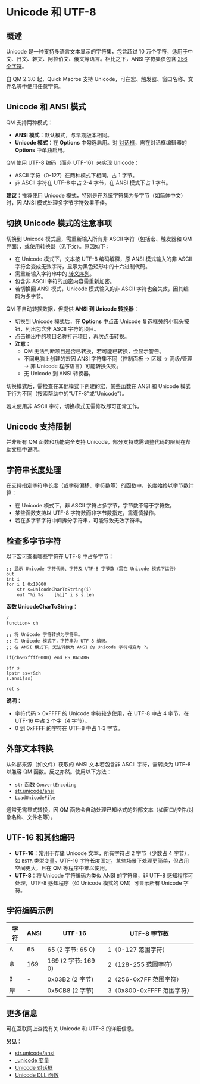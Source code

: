 # Unicode 和 UTF-8

## 概述

Unicode 是一种支持多语言文本显示的字符集，包含超过 10 万个字符，适用于中文、日文、韩文、阿拉伯文、俄文等语言。相比之下，ANSI 字符集仅包含 [256 个字符](IDP_ASCII.md)。

自 QM 2.3.0 起，Quick Macros 支持 Unicode，可在宏、触发器、窗口名称、文件名等中使用任意字符。

## Unicode 和 ANSI 模式

QM 支持两种模式：
- **ANSI 模式**：默认模式，与早期版本相同。
- **Unicode 模式**：在 **Options** 中勾选启用。对 [对话框](IDH_DIALOG_EDITOR.md#L18)，需在对话框编辑器的 **Options** 中单独启用。

QM 使用 UTF-8 编码（而非 UTF-16）来实现 Unicode：
- ASCII 字符（0-127）在两种模式下相同，占 1 字节。
- 非 ASCII 字符在 UTF-8 中占 2-4 字节，在 ANSI 模式下占 1 字节。

**建议**：推荐使用 Unicode 模式，特别是在系统字符集为多字节（如简体中文）时，因 ANSI 模式处理多字节字符效果不佳。

## 切换 Unicode 模式的注意事项

切换到 Unicode 模式后，需重新输入所有非 ASCII 字符（包括宏、触发器和 QM 界面），或使用转换器（见下文）。原因如下：
- 在 Unicode 模式下，文本按 UTF-8 编码解释，原 ANSI 模式输入的非 ASCII 字符会变成无效字符，显示为黑色矩形中的十六进制代码。
- 需重新输入字符串中的 [转义序列](IDP_CONSTANT.md)。
- 包含非 ASCII 字符的加密内容需重新加密。
- 若切换回 ANSI 模式，Unicode 模式输入的非 ASCII 字符也会失效，因其编码为多字节。

QM 不自动转换数据，但提供 **ANSI 到 Unicode 转换器**：
- 切换到 Unicode 模式后，在 **Options** 中点击 Unicode 复选框旁的小箭头按钮，列出包含非 ASCII 字符的项目。
- 点击输出中的项目名称打开项目，再次点击转换。
- **注意**：
  - QM 无法判断项目是否已转换，若可能已转换，会显示警告。
  - 不同电脑上创建的宏因 ANSI 字符集不同（控制面板 -> 区域 -> 高级/管理 -> 非 Unicode 程序语言）可能转换失败。
  - 无 Unicode 到 ANSI 转换器。

切换模式后，需检查在其他模式下创建的宏，某些函数在 ANSI 和 Unicode 模式下行为不同（搜索帮助中的“UTF-8”或“Unicode”）。

若未使用非 ASCII 字符，切换模式无需修改即可正常工作。

## Unicode 支持限制

并非所有 QM 函数和功能完全支持 Unicode，部分支持或需调整代码的限制在帮助文档中说明。

## 字符串长度处理

在支持指定字符串长度（或字符偏移、字符数等）的函数中，长度始终以字节数计算：
- 在 Unicode 模式下，非 ASCII 字符占多字节，字节数不等于字符数。
- 某些函数支持以 UTF-8 字符数而非字节数指定，需谨慎操作。
- 若在多字节字符中间拆分字符串，可能导致无效字符串。

## 检查多字节字符

以下宏可查看哪些字符在 UTF-8 中占多字节：

```qm
;; 显示 Unicode 字符代码、字符及 UTF-8 字节数（需在 Unicode 模式下运行）
out
int i
for i 1 0x10000
    str s=UnicodeCharToString(i)
    out "%i %s    [%i]" i s s.len
```

**函数 UnicodeCharToString**：

```qm
/
function~ ch

;; 将 Unicode 字符转换为字符串。
;; 在 Unicode 模式下，字符串为 UTF-8 编码。
;; 在 ANSI 模式下，无法转换为 ANSI 的 Unicode 字符将变为 ?。

if(ch&0xffff0000) end ES_BADARG

str s
lpstr ss=+&ch
s.ansi(ss)

ret s
```

**说明**：
- 字符代码 > 0xFFFF 的 Unicode 字符较少使用，在 UTF-8 中占 4 字节，在 UTF-16 中占 2 个字（4 字节）。
- 0 到 0xFFFF 的字符在 UTF-8 中占 1-3 字节。

## 外部文本转换

从外部来源（如文件）获取的 ANSI 文本若包含非 ASCII 字符，需转换为 UTF-8 以兼容 QM 函数。反之亦然。使用以下方法：
- `str` 函数 `ConvertEncoding`
- [str.unicode/ansi](IDP_S_UNICODE.md)
- `LoadUnicodeFile`

通常无需显式转换，因 QM 函数会自动处理已知格式的外部文本（如窗口/控件/对象名称、文件名等）。

## UTF-16 和其他编码

- **UTF-16**：常用于存储 Unicode 文本，所有字符占 2 字节（少数占 4 字节），如 `BSTR` 类型变量。UTF-16 字符长度固定，某些场景下处理更简单，但占用空间更大，且在 QM 等程序中难以使用。
- **UTF-8**：将 Unicode 字符编码为类似 ANSI 的字符串，非 UTF-8 感知程序可处理，UTF-8 感知程序（如 Unicode 模式的 QM）可显示所有 Unicode 字符。

## 字符编码示例

| 字符 | ANSI | UTF-16 | UTF-8 字节数 |
|------|------|--------|--------------|
| A    | 65   | 65 (2 字节: 65 0) | 1（0-127 范围字符） |
| ©    | 169  | 169 (2 字节: 169 0) | 2（128-255 范围字符） |
| β    | -    | 0x03B2 (2 字节) | 2（256-0x7FF 范围字符） |
| 岸   | -    | 0x5CB8 (2 字节) | 3（0x800-0xFFFF 范围字符） |

## 更多信息

可在互联网上查找有关 Unicode 和 UTF-8 的详细信息。

**另见**：
- [str.unicode/ansi](IDP_S_UNICODE.md)
- [_unicode 变量](IDP_SPECVAR.md)
- [Unicode 对话框](IDH_DIALOG_EDITOR.md#L18)
- [Unicode DLL 函数](IDP_DLL.md)